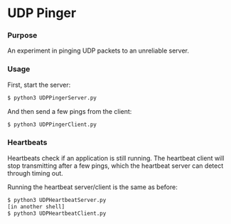 # UDP Pinger

### Purpose

An experiment in pinging UDP packets to an unreliable server.

### Usage

First, start the server:
```bash
$ python3 UDPPingerServer.py
```

And then send a few pings from the client:
```bash
$ python3 UDPPingerClient.py
```

### Heartbeats

Heartbeats check if an application is still running. The heartbeat client will stop transmitting after a few pings, which the heartbeat server can detect through timing out.

Running the heartbeat server/client is the same as before:
```bash
$ python3 UDPHeartbeatServer.py
[in another shell]
$ python3 UDPHeartbeatClient.py
```